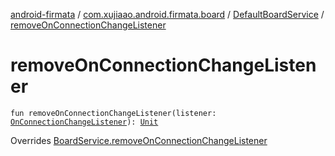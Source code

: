 [android-firmata](../../index.md) / [com.xujiaao.android.firmata.board](../index.md) / [DefaultBoardService](index.md) / [removeOnConnectionChangeListener](./remove-on-connection-change-listener.md)

# removeOnConnectionChangeListener

`fun removeOnConnectionChangeListener(listener: `[`OnConnectionChangeListener`](../-board-service/-on-connection-change-listener/index.md)`): `[`Unit`](https://kotlinlang.org/api/latest/jvm/stdlib/kotlin/-unit/index.html)

Overrides [BoardService.removeOnConnectionChangeListener](../-board-service/remove-on-connection-change-listener.md)

